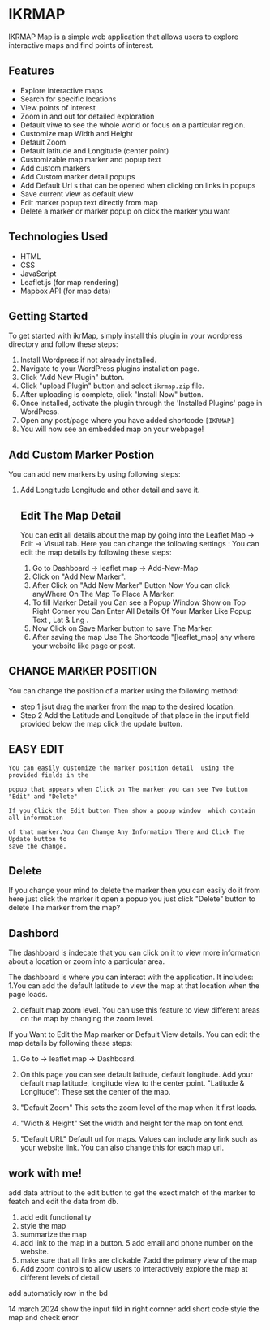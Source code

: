
<!-- add some keywork for github search  -->
# IKRMAP

IKRMAP Map is a simple web application that allows users to explore interactive maps and find points of interest.

## Features

- Explore interactive maps
- Search for specific locations
- View points of interest
- Zoom in and out for detailed exploration
- Default viwe to see the  whole world or focus on a particular region.
- Customize map Width and Height 
- Default Zoom 
- Default latitude and  Longitude (center point)
- Customizable map marker and popup  text
- Add custom markers 
- Add Custom marker detail  popups
- Add Default Url s that can be opened when clicking on links in popups
- Save current view as default view
- Edit marker popup text  directly from map
- Delete a marker or marker popup on click the marker you want

## Technologies Used

- HTML
- CSS
- JavaScript
- Leaflet.js (for map rendering)
- Mapbox API (for map data)

## Getting Started

To get started with ikrMap, simply install this plugin in your wordpress directory  and follow these steps:

1. Install Wordpress if not already installed.
2. Navigate to your WordPress plugins installation page.
3. Click "Add New Plugin" button.
4. Click "upload Plugin" button and select `ikrmap.zip` file.
5. After uploading is complete, click "Install Now" button.
6. Once installed, activate the plugin through the 'Installed Plugins' page in WordPress.
7. Open any post/page where you have added shortcode `[IKRMAP]`
8. You will now see an embedded map on your webpage!

## Add Custom Marker Postion
You can add new markers by using following steps: 
1. Add Longitude Longitude and other detail and  save it.



   ## Edit The Map Detail 
  

   You can edit all details about the map by going into the Leaflet Map -> Edit -> Visual  tab. Here you can change the following settings : 
   You can edit the map details by following these steps:
   
   1. Go to Dashboard -> leaflet map -> Add-New-Map
   2. Click on "Add New Marker".
   3. After Click on "Add New Marker"  Button Now You can click anyWhere  On The Map To Place A Marker.
   4. To fill Marker Detail you Can see a Popup Window Show on Top Right Corner you Can Enter All Details Of Your Marker Like Popup Text , Lat & Lng .
   5. Now Click on Save Marker button to save The Marker.
   6. After saving the map Use The Shortcode "[leaflet_map] any where your website like page or post.
## CHANGE MARKER POSITION
You can change the position of a marker using the following method:
  - step 1 jsut drag the marker  from the map to the desired location.
  - Step 2 Add the Latitude and Longitude of that place in the input field provided below the map click the update button.


  ## EASY EDIT
    You can easily customize the marker position detail  using the provided fields in the 

    popup that appears when Click on The marker you can see Two button "Edit" and "Delete"

    If you Click the Edit button Then show a popup window  which contain all information 
    
    of that marker.You Can Change Any Information There And Click The Update button to 
    save the change. 
## Delete 
If you change your mind to delete the marker then you can  easily do it from here just click the marker it open a popup you just click "Delete" button to delete The  marker from the map? 

## Dashbord 
The dashboard is indecate that  you can click on it to view more information about a location or zoom into a particular area. 

The dashboard is where you can interact with the application. It includes: 
1.You can add the default latitude to view the map at that location when the page loads.

2. default map zoom  level. You can use this feature to view different areas on the map by changing the zoom level.

 If you Want to Edit the Map marker or Default View  details.
   You can edit the map details by following these steps:
   1. Go to -> leaflet map -> Dashboard.
   2. On this page you can see default latitude, default longitude. Add your default map latitude, longitude view to the center point. "Latitude & Longitude": These set the center of the map.
   3. "Default Zoom"  This sets the zoom level of the map when it first loads.
      
  4. "Width & Height"  Set the width and height for the map on font end.
  5. "Default URL" Default url for maps. Values can include any link such as your website link. You can also change this for each map url. 










## work  with me!
add data attribut to the edit button to get the exect match of the marker to featch and edit the data from db.

1. add edit functionality
2. style the map 
3. summarize the map 
4. add link to the map  in a button.
5 add email  and phone number on the website. 
6. make sure that all links are clickable 
7.add the primary view of the map 
8. Add zoom controls to allow users to interactively explore the map at different levels of detail</s>



add automaticly row in the bd 

14 march  2024
show the input fild in right cornner 
add short code 
style the map 
and check error